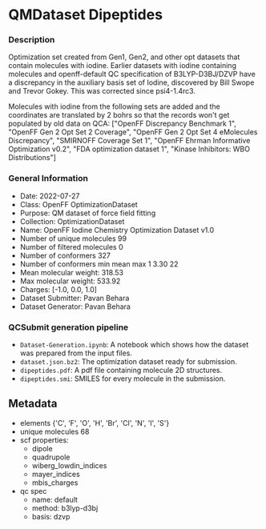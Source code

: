 # QMDataset Dipeptides

### Description

Optimization set created from Gen1, Gen2, and other opt datasets that contain molecules with iodine. Earlier datasets with iodine containing molecules and openff-default QC specification of B3LYP-D3BJ/DZVP have a discrepancy in the auxiliary basis set of Iodine, discovered by Bill Swope and Trevor Gokey. This was corrected since psi4-1.4rc3. 

Molecules with iodine from the following sets are added and the coordinates are translated by 2 bohrs so that the records won't get populated by old data on QCA: 
["OpenFF Discrepancy Benchmark 1",
"OpenFF Gen 2 Opt Set 2 Coverage",
"OpenFF Gen 2 Opt Set 4 eMolecules Discrepancy",
"SMIRNOFF Coverage Set 1",
"OpenFF Ehrman Informative Optimization v0.2",
"FDA optimization dataset 1",
"Kinase Inhibitors: WBO Distributions"]


### General Information

- Date: 2022-07-27
- Class: OpenFF OptimizationDataset
- Purpose: QM dataset of force field fitting
- Collection: OptimizationDataset
- Name: OpenFF Iodine Chemistry Optimization Dataset v1.0
- Number of unique molecules        99
- Number of filtered molecules      0
- Number of conformers              327
- Number of conformers min mean max 1   3.30 22
- Mean molecular weight: 318.53
- Max molecular weight: 533.92
- Charges: [-1.0, 0.0, 1.0]
- Dataset Submitter: Pavan Behara
- Dataset Generator: Pavan Behara

### QCSubmit generation pipeline

- `Dataset-Generation.ipynb`: A notebook which shows how the dataset was prepared from the input files. 
- `dataset.json.bz2`: The optimization dataset ready for submission.
- `dipeptides.pdf`: A pdf file containing molecule 2D structures.
- `dipeptides.smi`: SMILES for every molecule in the submission.
 
## Metadata

- elements {'C', 'F', 'O', 'H', 'Br', 'Cl', 'N', 'I', 'S'}
- unique molecules 68
- scf properties:
    - dipole
    - quadrupole
    - wiberg_lowdin_indices
    - mayer_indices
    - mbis_charges
- qc spec
    - name: default
    - method: b3lyp-d3bj
    - basis: dzvp


